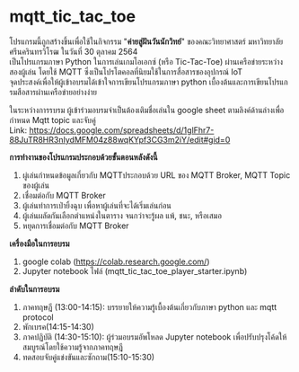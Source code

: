 # mqtt_tic_tac_toe
โปรแกรมนี้ถูกสร้างขึ้นเพื่อใช้ในกิจกรรม "__ค่ายสู่ฝันวันนักวิทย์__" ของคณะวิทยาศาสตร์ มหาวิทยาลัยศรีนครินทรวิโรฒ ในวันที่ 30 ตุลาคม 2564<br>
เป็นโปรแกรมภาษา Python ในการเล่นเกมโอเอกซ์ (หรือ Tic-Tac-Toe) ผ่านเครือข่ายระหว่างสองผู้เล่น โดยใช้ MQTT ซึ่งเป็นโปรโตคอลที่นิยมใช้ในการสื่อสารชองอุปกรณ์ IoT<br>
จุดประสงค์เพื่อให้ผู้เข้าอบรมได้เข้าใจการเขียนโปรแกรมภาษา python เบื้องต้นและการเขียนโปรแกรมสือสารผ่านเครือข่ายอย่างง่าย

ในระหว่างการรบรม ผู้เข้าร่วมอบรมจำเป็นต้องเติมชื่อเล่นใน google sheet ตามลิงค์ด้านล่างเพื่อกำหนด Mqtt topic และจับคู่ <br>
Link: https://docs.google.com/spreadsheets/d/1glFhr7-88JuTR8HR3nIydMFM04z88wqKYpf3CG3m2iY/edit#gid=0 <br>

__การทำงานของโปรแกรมประกอบด้วยขั้นตอนหลังดังนี้__
1. ผู่เล่นกำหนดข้อมูลเกี่ยวกับ MQTTประกอบด้วย URL ของ MQTT Broker, MQTT Topic ของผู้เล่น
2. เชื่อมต่อกับ MQTT Broker
3. ผู้เล่นทำการเป่ายิ้งฉุบ เพื่อหาผู้เล่นที่จะได้เริ่มเล่นก่อน
4. ผู้เล่นผลัดกันเลือกตำแหน่งในตาราง จนกว่าจะรู้ผล แพ้, ชนะ, หรือเสมอ
5. หยุดการเชื่อมต่อกับ MQTT Broker

__เครื่องมือในการอบรม__
1. google colab (https://colab.research.google.com/)
2. Jupyter notebook ไฟล์ (mqtt_tic_tac_toe_player_starter.ipynb)

__ลำดับในการอบรม__
1. ภาคทฤษฎี (13:00-14:15): บรรยายให้ความรู้เบื้องต้นเกี่ยวกับภาษา python และ mqtt protocol
2. พักเบรค(14:15-14:30)
3. ภาคปฏิบัติ (14:30-15:10): ผู้ร่วมอบรมอัพโหลด Jupyter notebook เพื่อปรับปรุงโค้ดให้สมบูรณ์โดยใช้ความรู้จากภาคทฤษฎี
4. ทดสอบจับคู่แข่งขันและซักถาม(15:10-15:30)
